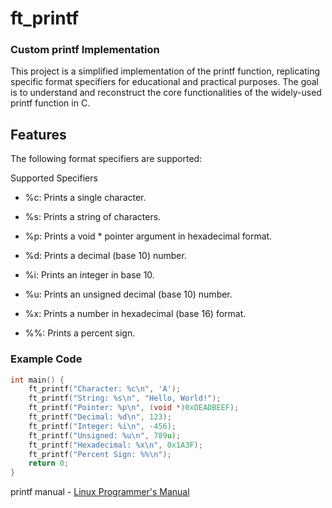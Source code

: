 # ft_printf

### Custom printf Implementation

This project is a simplified implementation of the printf function, replicating specific format specifiers for educational and practical purposes. The goal is to understand and reconstruct the core functionalities of the widely-used printf function in C.

## Features

The following format specifiers are supported:

Supported Specifiers

- %c: Prints a single character.
- %s: Prints a string of characters.

- %p: Prints a void * pointer argument in hexadecimal format.

- %d: Prints a decimal (base 10) number.

- %i: Prints an integer in base 10.

- %u: Prints an unsigned decimal (base 10) number.

- %x: Prints a number in hexadecimal (base 16) format.

- %%: Prints a percent sign.

### Example Code

```c
int main() {
    ft_printf("Character: %c\n", 'A');
    ft_printf("String: %s\n", "Hello, World!");
    ft_printf("Pointer: %p\n", (void *)0xDEADBEEF);
    ft_printf("Decimal: %d\n", 123);
    ft_printf("Integer: %i\n", -456);
    ft_printf("Unsigned: %u\n", 789u);
    ft_printf("Hexadecimal: %x\n", 0x1A3F);
    ft_printf("Percent Sign: %%\n");
    return 0;
}

```
      
printf manual - [Linux Programmer's Manual](https://man7.org/linux/man-pages/man3/printf.3.html) 
